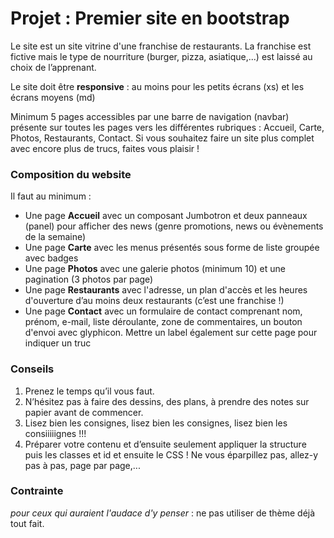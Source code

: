 # Projet : Premier site en bootstrap
Le site est un site vitrine d'une franchise de restaurants. La franchise est fictive mais le type de nourriture (burger, pizza, asiatique,...) est laissé au choix de l’apprenant.

Le site doit être **responsive** : au moins pour les petits écrans (xs) et les écrans moyens (md)

Minimum 5 pages accessibles par une barre de navigation (navbar) présente sur toutes les pages vers les différentes rubriques : Accueil, Carte, Photos, Restaurants, Contact.
Si vous souhaitez faire un site plus complet avec encore plus de trucs, faites vous plaisir !

### Composition du website
Il faut au minimum :
- Une page **Accueil** avec un composant Jumbotron et deux panneaux (panel) pour afficher des news (genre promotions, news ou évènements de la semaine)
- Une page **Carte** avec les menus présentés sous forme de liste groupée avec badges
- Une page **Photos** avec une galerie photos (minimum 10) et une pagination (3 photos par page)
- Une page **Restaurants** avec l'adresse, un plan d'accès et les heures d'ouverture d’au moins deux restaurants (c’est une franchise !)
- Une page **Contact** avec un formulaire de contact comprenant nom, prénom, e-mail, liste déroulante, zone de commentaires, un bouton d'envoi avec glyphicon. Mettre un label également sur cette page pour indiquer un truc

### Conseils
1. Prenez le temps qu’il vous faut.
2. N’hésitez pas à faire des dessins, des plans, à prendre des notes sur papier avant de commencer.
3. Lisez bien les consignes, lisez bien les consignes, lisez bien les consiiiiignes !!!
4. Préparer votre contenu et d’ensuite seulement appliquer la structure puis les classes et id et ensuite le CSS ! Ne vous éparpillez pas, allez-y pas à pas, page par page,...

### Contrainte
*pour ceux qui auraient l'audace d'y penser* :
ne pas utiliser de thème déjà tout fait.
